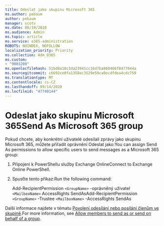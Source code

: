 ```yaml
---
title: Odeslat jako skupinu Microsoft 365
ms.author: pebaum
author: pebaum
manager: scotv
ms.date: 08/19/2020
ms.audience: Admin
ms.topic: article
ms.service: o365-administration
ROBOTS: NOINDEX, NOFOLLOW
localization_priority: Priority
ms.collection: Adm_O365
ms.custom:
- "9003200"
ms.openlocfilehash: 51bd8a10c3da23941cc16d7ba860406f8477044a
ms.sourcegitcommit: c6692ce0fa1358ec3529e59ca0ecdfdea4cdc759
ms.translationtype: MT
ms.contentlocale: cs-CZ
ms.lasthandoff: 09/14/2020
ms.locfileid: "47740144"
---
```

# <a name="send-as-microsoft-365-group"></a><span data-ttu-id="f6fbb-102">Odeslat jako skupinu Microsoft 365</span><span class="sxs-lookup"><span data-stu-id="f6fbb-102">Send As Microsoft 365 group</span></span>

<span data-ttu-id="f6fbb-103">Pokud chcete, aby konkrétní uživatelé odesílali zprávy jako skupinu Microsoft 365, můžete přiřadit oprávnění Odeslat jako:</span><span class="sxs-lookup"><span data-stu-id="f6fbb-103">You can assign Send As permissions to allow specific users to send messages as a Microsoft 365 group:</span></span>  

1. <span data-ttu-id="f6fbb-104">Připojení k PowerShellu služby Exchange Online</span><span class="sxs-lookup"><span data-stu-id="f6fbb-104">Connect to Exchange Online PowerShell.</span></span>  

2. <span data-ttu-id="f6fbb-105">Spusťte tento příkaz:</span><span class="sxs-lookup"><span data-stu-id="f6fbb-105">Run the following command:</span></span>  

    <span data-ttu-id="f6fbb-106">Add-RecipientPermission `<GroupName>` -oprávněný uživatel `<MailboxName>` AccessRights SendAs</span><span class="sxs-lookup"><span data-stu-id="f6fbb-106">Add-RecipientPermission `<GroupName>` -Trustee `<MailboxName>` -AccessRights SendAs</span></span>

<span data-ttu-id="f6fbb-107">Další informace najdete v tématu [Povolení odesílání nebo posílání členům ve skupině](https://docs.microsoft.com/microsoft-365/admin/create-groups/allow-members-to-send-as-or-send-on-behalf-of-group?view=o365-worldwide).</span><span class="sxs-lookup"><span data-stu-id="f6fbb-107">For more information, see [Allow members to send as or send on behalf of a group](https://docs.microsoft.com/microsoft-365/admin/create-groups/allow-members-to-send-as-or-send-on-behalf-of-group?view=o365-worldwide).</span></span>